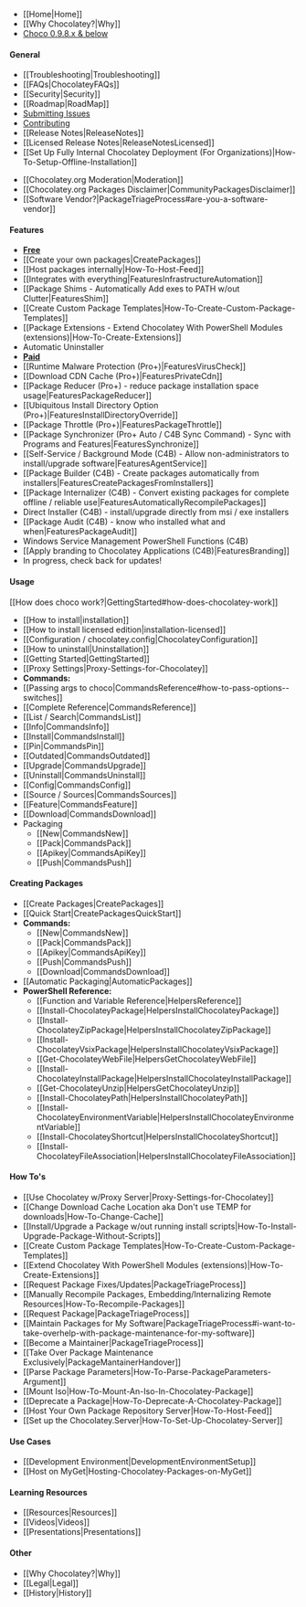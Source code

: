  - [[Home|Home]]
 - [[Why Chocolatey?|Why]]
 - [Choco 0.9.8.x & below](https://github.com/chocolatey/chocolatey/wiki)

#### General
 * [[Troubleshooting|Troubleshooting]]
 * [[FAQs|ChocolateyFAQs]]
 * [[Security|Security]]
 * [[Roadmap|RoadMap]]
 * [Submitting Issues](https://github.com/chocolatey/choco/blob/master/README.md#submitting-issues)
 * [Contributing](https://github.com/chocolatey/choco/blob/master/CONTRIBUTING.md)
 * [[Release Notes|ReleaseNotes]]
 * [[Licensed Release Notes|ReleaseNotesLicensed]]
 * [[Set Up Fully Internal Chocolatey Deployment (For Organizations)|How-To-Setup-Offline-Installation]]

 - [[Chocolatey.org Moderation|Moderation]]
 - [[Chocolatey.org Packages Disclaimer|CommunityPackagesDisclaimer]]
 - [[Software Vendor?|PackageTriageProcess#are-you-a-software-vendor]]

#### Features

 - <u>**Free**</u>
 - [[Create your own packages|CreatePackages]]
 - [[Host packages internally|How-To-Host-Feed]]
 - [[Integrates with everything|FeaturesInfrastructureAutomation]]
 - [[Package Shims - Automatically Add exes to PATH w/out Clutter|FeaturesShim]]
 - [[Create Custom Package Templates|How-To-Create-Custom-Package-Templates]]
 - [[Package Extensions - Extend Chocolatey With PowerShell Modules (extensions)|How-To-Create-Extensions]]
 - Automatic Uninstaller
 - <u>**Paid**</u>
 - [[Runtime Malware Protection (Pro+)|FeaturesVirusCheck]]
 - [[Download CDN Cache (Pro+)|FeaturesPrivateCdn]]
 - [[Package Reducer (Pro+) - reduce package installation space usage|FeaturesPackageReducer]]
 - [[Ubiquitous Install Directory Option (Pro+)|FeaturesInstallDirectoryOverride]]
 - [[Package Throttle (Pro+)|FeaturesPackageThrottle]]
 - [[Package Synchronizer (Pro+ Auto / C4B Sync Command) - Sync with Programs and Features|FeaturesSynchronize]]
 - [[Self-Service / Background Mode (C4B) - Allow non-administrators to install/upgrade software|FeaturesAgentService]]
 - [[Package Builder (C4B) - Create packages automatically from installers|FeaturesCreatePackagesFromInstallers]]
 - [[Package Internalizer (C4B) - Convert existing packages for complete offline / reliable use|FeaturesAutomaticallyRecompilePackages]]
 - Direct Installer (C4B) - install/upgrade directly from msi / exe installers
 - [[Package Audit (C4B) - know who installed what and when|FeaturesPackageAudit]]
 - Windows Service Management PowerShell Functions (C4B)
 - [[Apply branding to Chocolatey Applications (C4B)|FeaturesBranding]]
 - In progress, check back for updates!

#### Usage

[[How does choco work?|GettingStarted#how-does-chocolatey-work]]

 - [[How to install|installation]]
 - [[How to install licensed edition|installation-licensed]]
 - [[Configuration / chocolatey.config|ChocolateyConfiguration]]
 - [[How to uninstall|Uninstallation]]
 - [[Getting Started|GettingStarted]]
 - [[Proxy Settings|Proxy-Settings-for-Chocolatey]]
 - **Commands:**
  - [[Passing args to choco|CommandsReference#how-to-pass-options--switches]]
  - [[Complete Reference|CommandsReference]]
  - [[List / Search|CommandsList]]
  - [[Info|CommandsInfo]]
  - [[Install|CommandsInstall]]
  - [[Pin|CommandsPin]]
  - [[Outdated|CommandsOutdated]]
  - [[Upgrade|CommandsUpgrade]]
  - [[Uninstall|CommandsUninstall]]
  - [[Config|CommandsConfig]]
  - [[Source / Sources|CommandsSources]]
  - [[Feature|CommandsFeature]]
  - [[Download|CommandsDownload]]
  - Packaging
    - [[New|CommandsNew]]
    - [[Pack|CommandsPack]]
    - [[Apikey|CommandsApiKey]]
    - [[Push|CommandsPush]]

#### Creating Packages

 - [[Create Packages|CreatePackages]]
 - [[Quick Start|CreatePackagesQuickStart]]
 - **Commands:**
   - [[New|CommandsNew]]
   - [[Pack|CommandsPack]]
   - [[Apikey|CommandsApiKey]]
   - [[Push|CommandsPush]]
   - [[Download|CommandsDownload]]
 - [[Automatic Packaging|AutomaticPackages]]
 - **PowerShell Reference:**
   - [[Function and Variable Reference|HelpersReference]]
   - [[Install-ChocolateyPackage|HelpersInstallChocolateyPackage]]
   - [[Install-ChocolateyZipPackage|HelpersInstallChocolateyZipPackage]]
   - [[Install-ChocolateyVsixPackage|HelpersInstallChocolateyVsixPackage]]
   - [[Get-ChocolateyWebFile|HelpersGetChocolateyWebFile]]
   - [[Install-ChocolateyInstallPackage|HelpersInstallChocolateyInstallPackage]]
   - [[Get-ChocolateyUnzip|HelpersGetChocolateyUnzip]]
   - [[Install-ChocolateyPath|HelpersInstallChocolateyPath]]
   - [[Install-ChocolateyEnvironmentVariable|HelpersInstallChocolateyEnvironmentVariable]]
   - [[Install-ChocolateyShortcut|HelpersInstallChocolateyShortcut]]
   - [[Install-ChocolateyFileAssociation|HelpersInstallChocolateyFileAssociation]]

#### How To's

 - [[Use Chocolatey w/Proxy Server|Proxy-Settings-for-Chocolatey]]
 - [[Change Download Cache Location aka Don't use TEMP for downloads|How-To-Change-Cache]]
 - [[Install/Upgrade a Package w/out running install scripts|How-To-Install-Upgrade-Package-Without-Scripts]]
 - [[Create Custom Package Templates|How-To-Create-Custom-Package-Templates]]
 - [[Extend Chocolatey With PowerShell Modules (extensions)|How-To-Create-Extensions]]
 - [[Request Package Fixes/Updates|PackageTriageProcess]]
 - [[Manually Recompile Packages, Embedding/Internalizing Remote Resources|How-To-Recompile-Packages]]
 - [[Request Package|PackageTriageProcess]]
 - [[Maintain Packages for My Software|PackageTriageProcess#i-want-to-take-overhelp-with-package-maintenance-for-my-software]]
 - [[Become a Maintainer|PackageTriageProcess]]
 - [[Take Over Package Maintenance Exclusively|PackageMantainerHandover]]
 - [[Parse Package Parameters|How-To-Parse-PackageParameters-Argument]]
 - [[Mount Iso|How-To-Mount-An-Iso-In-Chocolatey-Package]]
 - [[Deprecate a Package|How-To-Deprecate-A-Chocolatey-Package]]
 - [[Host Your Own Package Repository Server|How-To-Host-Feed]]
 - [[Set up the Chocolatey.Server|How-To-Set-Up-Chocolatey-Server]]

#### Use Cases

 - [[Development Environment|DevelopmentEnvironmentSetup]]
 - [[Host on MyGet|Hosting-Chocolatey-Packages-on-MyGet]]

#### Learning Resources

 - [[Resources|Resources]]
 - [[Videos|Videos]]
 - [[Presentations|Presentations]]

#### Other

 - [[Why Chocolatey?|Why]]
 - [[Legal|Legal]]
 - [[History|History]]
